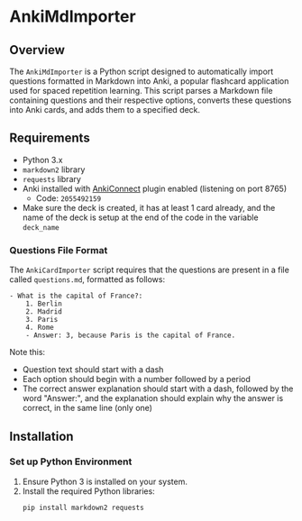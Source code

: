 # AnkiMdImporter

## Overview
The `AnkiMdImporter` is a Python script designed to automatically import questions formatted in Markdown into Anki, a popular flashcard application used for spaced repetition learning. This script parses a Markdown file containing questions and their respective options, converts these questions into Anki cards, and adds them to a specified deck.

## Requirements
- Python 3.x
- `markdown2` library
- `requests` library
- Anki installed with [AnkiConnect](https://ankiweb.net/shared/info/2055492159) plugin enabled (listening on port 8765)
    - Code: ``2055492159``
- Make sure the deck is created, it has at least 1 card already, and the name of the deck is setup at the end of the code in the variable ``deck_name``

### Questions File Format
The `AnkiCardImporter` script requires that the questions are present in a file called `questions.md`, formatted as follows:
```text
- What is the capital of France?:
    1. Berlin
    2. Madrid
    3. Paris
    4. Rome
    - Answer: 3, because Paris is the capital of France.
```

Note this:
- Question text should start with a dash
- Each option should begin with a number followed by a period
- The correct answer explanation should start with a dash, followed by the word "Answer:", and the explanation should explain why the answer is correct, in the same line (only one)

## Installation

### Set up Python Environment
1. Ensure Python 3 is installed on your system.
2. Install the required Python libraries:
   ```bash
   pip install markdown2 requests
